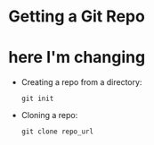 # Getting a Git Repo
# here I'm changing
-   Creating a repo from a directory:
    
        git init
-   Cloning a repo:
    
        git clone repo_url
